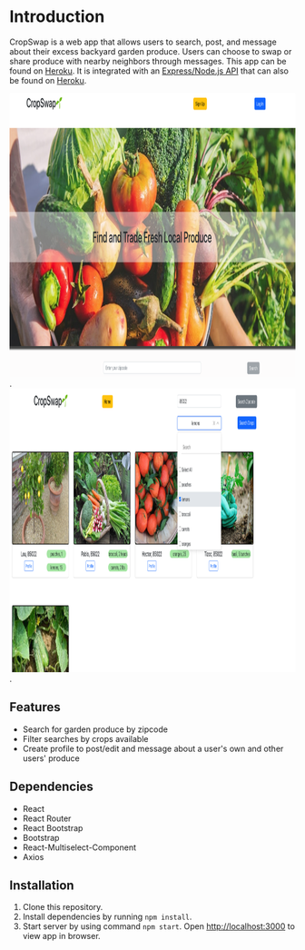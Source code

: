 # Introduction

CropSwap is a web app that allows users to search, post, and message about their excess backyard garden produce.  Users can choose to swap or share produce with nearby neighbors through messages.  This app can be found on [Heroku](address). It is integrated with an [Express/Node.js API](https://github.com/lkleinert/Captsone-Crop-Swap) that can also be found on [Heroku](https://crop-swap-backend.herokuapp.com/users).


<img src="/public/crop_images/SearchUsersRM.png" alt="Landing Page" width="600px" height="500px">.    <img src="/public/crop_images/SearchPageRM.png" alt="Search Page" width="600px" height="500px">.

## Features

* Search for garden produce by zipcode
* Filter searches by crops available
* Create profile to post/edit and message about a user's own and other users' produce

## Dependencies

* React
* React Router
* React Bootstrap
* Bootstrap
* React-Multiselect-Component
* Axios

## Installation

1. Clone this repository.
2. Install dependencies by running `npm install`.
3. Start server by using command `npm start`. Open [http://localhost:3000](http://localhost:3000) to view app in browser.
